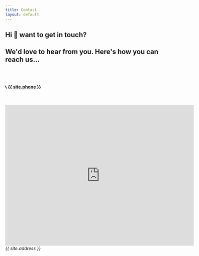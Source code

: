 ```yaml
---
title: Contact
layout: default
---
```


<div class="has-text-centered" >
    <section>
        <h1 class="is-size-1" >Hi 👋 want to get in touch?</h1>
        <h2 class="is-size-4" >We'd love to hear from you. Here's how you can reach us...</h2>
    </section>
    <section>
        <br/>
        <br/>
        <p class="is-size-2" ><strong>📞 <a href="tel:{{site.phone}}">{{ site.phone }}</a></strong></p>
        <br/>
        <br/>
        <iframe src="https://www.google.com/maps/embed?pb=!1m18!1m12!1m3!1d3225.0885411697204!2d-115.17878408430705!3d36.066944416328035!2m3!1f0!2f0!3f0!3m2!1i1024!2i768!4f13.1!3m3!1m2!1s0x80c8c5f9f346c03b%3A0xa4a86e0628262166!2s6623%20S%20Las%20Vegas%20Blvd%2C%20Las%20Vegas%2C%20NV%2089119!5e0!3m2!1sen!2sus!4v1613866864105!5m2!1sen!2sus" width="600" height="450" style="border:0;" allowfullscreen="" loading="lazy" title="Google Maps"></iframe>
        <address>{{ site.address }}</address>
    </section>
</div>